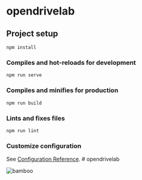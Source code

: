 # opendrivelab

## Project setup
```
npm install
```

### Compiles and hot-reloads for development
```
npm run serve
```

### Compiles and minifies for production
```
npm run build
```

### Lints and fixes files
```
npm run lint
```

### Customize configuration
See [Configuration Reference](https://cli.vuejs.org/config/).
#   o p e n d r i v e l a b 




![bamboo](https://github.com/orangegk/bamboo/blob/main/data/image/bamboo.png)
 
 
